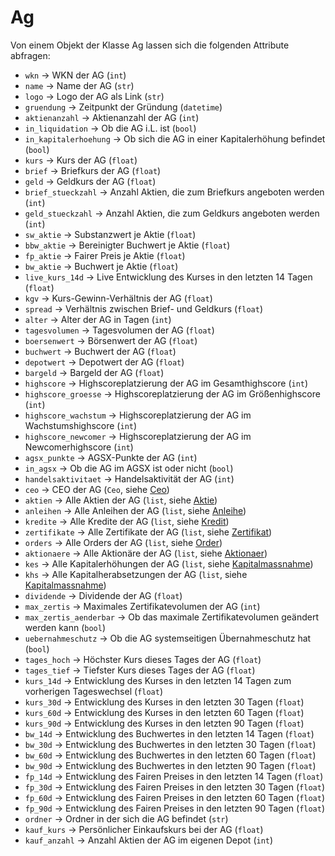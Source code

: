 # Ag

Von einem Objekt der Klasse Ag lassen sich die folgenden Attribute abfragen:

* `wkn` -> WKN der AG (`int`)
* `name` -> Name der AG (`str`)
* `logo` -> Logo der AG als Link (`str`)
* `gruendung` -> Zeitpunkt der Gründung (`datetime`)
* `aktienanzahl` -> Aktienanzahl der AG (`int`)
* `in_liquidation` -> Ob die AG i.L. ist (`bool`)
* `in_kapitalerhoehung` -> Ob sich die AG in einer Kapitalerhöhung befindet (`bool`)
* `kurs` -> Kurs der AG (`float`)
* `brief` -> Briefkurs der AG (`float`)
* `geld` -> Geldkurs der AG (`float`)
* `brief_stueckzahl` -> Anzahl Aktien, die zum Briefkurs angeboten werden (`int`)
* `geld_stueckzahl` -> Anzahl Aktien, die zum Geldkurs angeboten werden (`int`)
* `sw_aktie` -> Substanzwert je Aktie (`float`)
* `bbw_aktie` -> Bereinigter Buchwert je Aktie (`float`)
* `fp_aktie` -> Fairer Preis je Aktie (`float`)
* `bw_aktie` -> Buchwert je Aktie (`float`)
* `live_kurs_14d` -> Live Entwicklung des Kurses in den letzten 14 Tagen (`float`)
* `kgv` -> Kurs-Gewinn-Verhältnis der AG (`float`)
* `spread` -> Verhältnis zwischen Brief- und Geldkurs (`float`)
* `alter` -> Alter der AG in Tagen (`int`)
* `tagesvolumen` -> Tagesvolumen der AG (`float`)
* `boersenwert` -> Börsenwert der AG (`float`)
* `buchwert` -> Buchwert der AG (`float`)
* `depotwert` -> Depotwert der AG (`float`)
* `bargeld` -> Bargeld der AG (`float`)
* `highscore` -> Highscoreplatzierung der AG im Gesamthighscore (`int`)
* `highscore_groesse` -> Highscoreplatzierung der AG im Größenhighscore (`int`)
* `highscore_wachstum` -> Highscoreplatzierung der AG im Wachstumshighscore (`int`)
* `highscore_newcomer` -> Highscoreplatzierung der AG im Newcomerhighscore (`int`)
* `agsx_punkte` -> AGSX-Punkte der AG (`int`)
* `in_agsx` -> Ob die AG im AGSX ist oder nicht (`bool`)
* `handelsaktivitaet` -> Handelsaktivität der AG (`int`)
* `ceo` -> CEO der AG (`Ceo`, siehe [Ceo](ceo.md))
* `aktien` -> Alle Aktien der AG (`list`, siehe [Aktie](aktie.md))
* `anleihen` -> Alle Anleihen der AG (`list`, siehe [Anleihe](anleihe.md))
* `kredite` -> Alle Kredite der AG (`list`, siehe [Kredit](kredit.md))
* `zertifikate` -> Alle Zertifikate der AG (`list`, siehe [Zertifikat](zertifikat.md))
* `orders` -> Alle Orders der AG (`list`, siehe [Order](order.md))
* `aktionaere` -> Alle Aktionäre der AG (`list`, siehe [Aktionaer](aktionaer.md))
* `kes` -> Alle Kapitalerhöhungen der AG (`list`, siehe [Kapitalmassnahme](kapitalmassnahme.md))
* `khs` -> Alle Kapitalherabsetzungen der AG (`list`, siehe [Kapitalmassnahme](kapitalmassnahme.md))
* `dividende` -> Dividende der AG (`float`)
* `max_zertis` -> Maximales Zertifikatevolumen der AG (`int`)
* `max_zertis_aenderbar` -> Ob das maximale Zertifikatevolumen geändert werden kann (`bool`)
* `uebernahmeschutz` -> Ob die AG systemseitigen Übernahmeschutz hat (`bool`)
* `tages_hoch` -> Höchster Kurs dieses Tages der AG (`float`)
* `tages_tief` -> Tiefster Kurs dieses Tages der AG (`float`)
* `kurs_14d` -> Entwicklung des Kurses in den letzten 14 Tagen zum vorherigen Tageswechsel (`float`)
* `kurs_30d` -> Entwicklung des Kurses in den letzten 30 Tagen (`float`)
* `kurs_60d` -> Entwicklung des Kurses in den letzten 60 Tagen (`float`)
* `kurs_90d` -> Entwicklung des Kurses in den letzten 90 Tagen (`float`)
* `bw_14d` -> Entwicklung des Buchwertes in den letzten 14 Tagen (`float`)
* `bw_30d` -> Entwicklung des Buchwertes in den letzten 30 Tagen (`float`)
* `bw_60d` -> Entwicklung des Buchwertes in den letzten 60 Tagen (`float`)
* `bw_90d` -> Entwicklung des Buchwertes in den letzten 90 Tagen (`float`)
* `fp_14d` -> Entwicklung des Fairen Preises in den letzten 14 Tagen (`float`)
* `fp_30d` -> Entwicklung des Fairen Preises in den letzten 30 Tagen (`float`)
* `fp_60d` -> Entwicklung des Fairen Preises in den letzten 60 Tagen (`float`)
* `fp_90d` -> Entwicklung des Fairen Preises in den letzten 90 Tagen (`float`)
* `ordner` -> Ordner in der sich die AG befindet (`str`)
* `kauf_kurs` -> Persönlicher Einkaufskurs bei der AG (`float`)
* `kauf_anzahl` -> Anzahl Aktien der AG im eigenen Depot (`int`)
